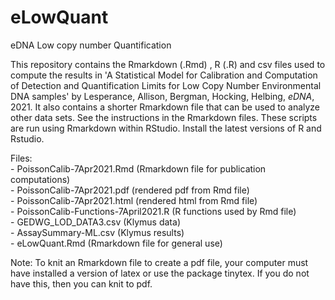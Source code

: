 # eLowQuant
eDNA Low copy number Quantification

This repository contains the Rmarkdown (.Rmd) , R (.R) and csv files used to compute the results in 'A Statistical Model for Calibration and Computation of Detection and Quantification Limits for Low Copy Number Environmental DNA samples' by Lesperance, Allison, Bergman, Hocking, Helbing, *eDNA*, 2021.  It also contains a shorter Rmarkdown file that can be used to analyze other data sets.  See the instructions in the Rmarkdown files.  These scripts are run using Rmarkdown within RStudio.  Install the latest versions of R and Rstudio.

Files:  
	- PoissonCalib-7Apr2021.Rmd (Rmarkdown file for publication computations)  
	- PoissonCalib-7Apr2021.pdf (rendered pdf from Rmd file)  
	- PoissonCalib-7Apr2021.html (rendered html from Rmd file)  
	- PoissonCalib-Functions-7April2021.R (R functions used by Rmd file)   
	- GEDWG_LOD_DATA3.csv (Klymus data)   
	- AssaySummary-ML.csv (Klymus results)  
	- eLowQuant.Rmd (Rmarkdown file for general use)  

Note:  To knit an Rmarkdown file to create a pdf file, your computer must have installed a version of latex or use the package tinytex.  If you do not have this, then you can knit to pdf.
